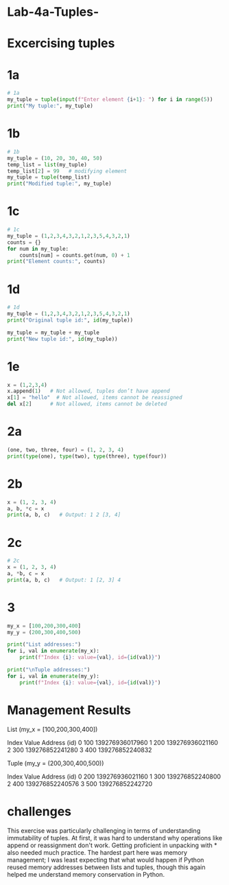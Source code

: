 # Lab-4a-Tuples-

# Excercising tuples 

# 1a

```python 
# 1a
my_tuple = tuple(input(f"Enter element {i+1}: ") for i in range(5))
print("My tuple:", my_tuple)
```

# 1b

```python
# 1b
my_tuple = (10, 20, 30, 40, 50)
temp_list = list(my_tuple)
temp_list[2] = 99   # modifying element
my_tuple = tuple(temp_list)
print("Modified tuple:", my_tuple)
```

# 1c  

```python
# 1c
my_tuple = (1,2,3,4,3,2,1,2,3,5,4,3,2,1)
counts = {}
for num in my_tuple:
    counts[num] = counts.get(num, 0) + 1
print("Element counts:", counts)
```

# 1d

``` python
# 1d
my_tuple = (1,2,3,4,3,2,1,2,3,5,4,3,2,1)
print("Original tuple id:", id(my_tuple))

my_tuple = my_tuple + my_tuple
print("New tuple id:", id(my_tuple))
```

# 1e

``` python
x = (1,2,3,4)
x.append(1)   # Not allowed, tuples don’t have append
x[1] = "hello"  # Not allowed, items cannot be reassigned
del x[2]      # Not allowed, items cannot be deleted
```

# 2a

``` python
(one, two, three, four) = (1, 2, 3, 4)
print(type(one), type(two), type(three), type(four))
```

# 2b 

``` python
x = (1, 2, 3, 4)
a, b, *c = x
print(a, b, c)   # Output: 1 2 [3, 4]

```

# 2c

``` python
# 2c
x = (1, 2, 3, 4)
a, *b, c = x
print(a, b, c)   # Output: 1 [2, 3] 4
```

# 3

``` python
my_x = [100,200,300,400]
my_y = (200,300,400,500)

print("List addresses:")
for i, val in enumerate(my_x):
    print(f"Index {i}: value={val}, id={id(val)}")

print("\nTuple addresses:")
for i, val in enumerate(my_y):
    print(f"Index {i}: value={val}, id={id(val)}")
```

# Management Results

List (my_x = [100,200,300,400])

Index	Value	Address (id)
0	100	139276936017960
1	200	139276936021160
2	300	139276852241280
3	400	139276852240832

Tuple (my_y = (200,300,400,500))

Index	Value	Address (id)
0	200	139276936021160
1	300	139276852240800
2	400	139276852240576
3	500	139276852242720

# challenges 
This exercise was particularly challenging in terms of understanding immutability of tuples. At first, it was hard to understand why operations like append or reassignment don't work. Getting proficient in unpacking with * also needed much practice. The hardest part here was memory management; I was least expecting that what would happen if Python reused memory addresses between lists and tuples, though this again helped me understand memory conservation in Python.

